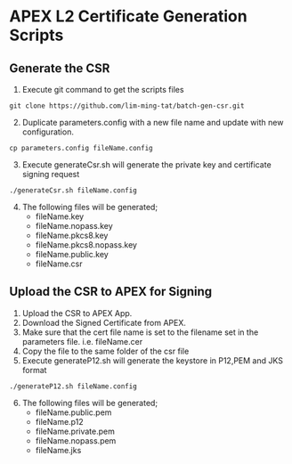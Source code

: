 # APEX L2 Certificate Generation Scripts

## Generate the CSR
1. Execute git command to get the scripts files
```text
git clone https://github.com/lim-ming-tat/batch-gen-csr.git
```
2. Duplicate parameters.config with a new file name and update with new configuration.
```text
cp parameters.config fileName.config
```
3. Execute generateCsr.sh will generate the private key and certificate signing request
```text
./generateCsr.sh fileName.config
```
4. The following files will be generated;
    - fileName.key
    - fileName.nopass.key
    - fileName.pkcs8.key
    - fileName.pkcs8.nopass.key
    - fileName.public.key
    - fileName.csr

## Upload the CSR to APEX for Signing
1. Upload the CSR to APEX App.
2. Download the Signed Certificate from APEX.
3. Make sure that the cert file name is set to the filename set in the parameters file. i.e. fileName.cer
4. Copy the file to the same folder of the csr file
5. Execute generateP12.sh will generate the keystore in P12,PEM and JKS format
```text
./generateP12.sh fileName.config
```
6. The following files will be generated;
    - fileName.public.pem
    - fileName.p12
    - fileName.private.pem
    - fileName.nopass.pem
    - fileName.jks
